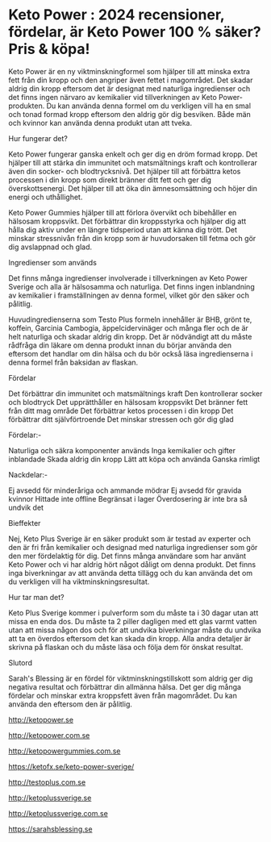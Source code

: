 <h1>Keto Power : 2024 recensioner, fördelar, är Keto Power 100 % säker? Pris & köpa!
</h1>


Keto Power är en ny viktminskningformel som hjälper till att minska extra fett från din kropp och den angriper även fettet i magområdet. Det skadar aldrig din kropp eftersom det är designat med naturliga ingredienser och det finns ingen närvaro av kemikalier vid tillverkningen av Keto Power-produkten. Du kan använda denna formel om du verkligen vill ha en smal och tonad formad kropp eftersom den aldrig gör dig besviken. Både män och kvinnor kan använda denna produkt utan att tveka.

Hur fungerar det?

Keto Power fungerar ganska enkelt och ger dig en dröm formad kropp. Det hjälper till att stärka din immunitet och matsmältnings kraft och kontrollerar även din socker- och blodtrycksnivå. Det hjälper till att förbättra ketos processen i din kropp som direkt bränner ditt fett och ger dig överskottsenergi. Det hjälper till att öka din ämnesomsättning och höjer din energi och uthållighet.

Keto Power Gummies hjälper till att förlora övervikt och bibehåller en hälsosam kroppsvikt. Det förbättrar din kroppsstyrka och hjälper dig att hålla dig aktiv under en längre tidsperiod utan att känna dig trött. Det minskar stressnivån från din kropp som är huvudorsaken till fetma och gör dig avslappnad och glad.

Ingredienser som används

Det finns många ingredienser involverade i tillverkningen av Keto Power Sverige och alla är hälsosamma och naturliga. Det finns ingen inblandning av kemikalier i framställningen av denna formel, vilket gör den säker och pålitlig.


Huvudingredienserna som Testo Plus formeln innehåller är BHB, grönt te, koffein, Garcinia Cambogia, äppelcidervinäger och många fler och de är helt naturliga och skadar aldrig din kropp. Det är nödvändigt att du måste rådfråga din läkare om denna produkt innan du börjar använda den eftersom det handlar om din hälsa och du bör också läsa ingredienserna i denna formel från baksidan av flaskan.

Fördelar

Det förbättrar din immunitet och matsmältnings kraft
Den kontrollerar socker och blodtryck
Det upprätthåller en hälsosam kroppsvikt
Det bränner fett från ditt mag område
Det förbättrar ketos processen i din kropp
Det förbättrar ditt självförtroende
Det minskar stressen och gör dig glad

Fördelar:-

Naturliga och säkra komponenter används
Inga kemikalier och gifter inblandade
Skada aldrig din kropp
Lätt att köpa och använda
Ganska rimligt

Nackdelar:-

Ej avsedd för minderåriga och ammande mödrar
Ej avsedd för gravida kvinnor
Hittade inte offline
Begränsat i lager
Överdosering är inte bra så undvik det

Bieffekter


Nej, Keto Plus Sverige är en säker produkt som är testad av experter och den är fri från kemikalier och designad med naturliga ingredienser som gör den mer fördelaktig för dig. Det finns många användare som har använt Keto Power och vi har aldrig hört något dåligt om denna produkt. Det finns inga biverkningar av att använda detta tillägg och du kan använda det om du verkligen vill ha viktminskningsresultat.

Hur tar man det?

Keto Plus Sverige kommer i pulverform som du måste ta i 30 dagar utan att missa en enda dos. Du måste ta 2 piller dagligen med ett glas varmt vatten utan att missa någon dos och för att undvika biverkningar måste du undvika att ta en överdos eftersom det kan skada din kropp. Alla andra detaljer är skrivna på flaskan och du måste läsa och följa dem för önskat resultat.

Slutord

Sarah's Blessing är en fördel för viktminskningstillskott som aldrig ger dig negativa resultat och förbättrar din allmänna hälsa. Det ger dig många fördelar och minskar extra kroppsfett även från magområdet. Du kan använda den eftersom den är pålitlig.

http://ketopower.se

http://ketopower.com.se

http://ketopowergummies.com.se

https://ketofx.se/keto-power-sverige/

http://testoplus.com.se

http://ketoplussverige.se

http://ketoplussverige.com.se

https://sarahsblessing.se
